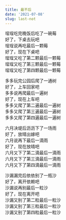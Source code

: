 ```yaml
---
title: 最不后
date: '2021-07-08'
slug: last-not
---
```


珵珵吃完晚饭后吃了一碗莓  
好了，下桌去玩吧  
珵珵说再吃最后一颗莓  
好了，现在下桌吧  
珵珵又吃了第二颗最后一颗莓  
珵珵又吃了第三颗最后一颗莓  
珵珵又吃了第四颗最后一颗莓

多多玩完公园后爬了一通树  
好了，上车回家吧  
多多说再爬最后一遍树  
好了，现在上车吧  
多多又爬了第二遍最后一遍树  
多多又爬了第三遍最后一遍树  
多多又爬了第四遍最后一遍树

六月决堤后沥沥下了一场雨  
好了，放晴出嫁吧  
六月说再下最后一滴雨  
好了，现在放晴吧  
六月又下了第二滴最后一滴雨  
六月又下了第三滴最后一滴雨  
六月又下了第四滴最后一滴雨

沙漏漏完后依依别了一瓶沙  
好了，离开依赖吧  
沙漏说再别最后一粒沙  
好了，现在离开吧  
沙漏又别了第二粒最后一粒沙  
沙漏又别了第三粒最后一粒沙  
沙漏又别了第四粒最后一粒沙

<!--# 听李碧华《心雨》“最后一次想你”和许茹芸《沙漏》“这思念翻来覆去”，联想起两位小朋友的“最后一颗、一遍”。无论是小朋友还是大人的“最后”，总是难以真的兑现。又及：沙、莓、雨、树，正巧一二三四声占齐。 -->

